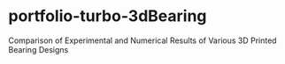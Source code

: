 # portfolio-turbo-3dBearing
Comparison of Experimental and Numerical Results of Various 3D Printed Bearing Designs
